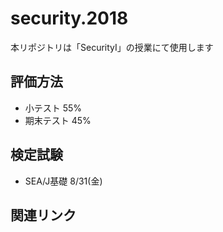 # security.2018
本リポジトリは「SecurityⅠ」の授業にて使用します

## 評価方法

- 小テスト 55%
- 期末テスト 45%

## 検定試験

- SEA/J基礎 8/31(金)

## 関連リンク